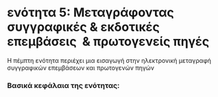 <h1>ενότητα 5: Μεταγράφοντας συγγραφικές & εκδοτικές επεμβάσεις  & πρωτογενείς πηγές </h1>

Η πέμπτη ενότητα περιέχει μια εισαγωγή στην ηλεκτρονική μεταγραφή συγγραφικών επεμβάσεων και πρωτογενών πηγών </lb>

 <h3>Βασικά κεφάλαια της ενότητας:</h3>
<ul>
